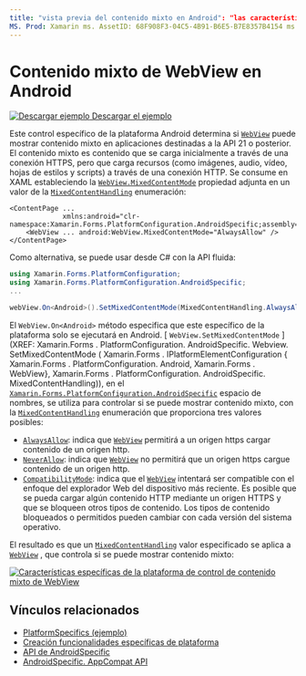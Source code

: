 ```yaml
---
title: "vista previa del contenido mixto en Android": "las características específicas de la plataforma permiten consumir funcionalidad que solo está disponible en una plataforma específica, sin necesidad de implementar representadores o efectos personalizados. En este artículo se explica cómo usar el específico de la plataforma Android que muestra contenido mixto en una vista de WebView en aplicaciones que tienen como destino la API 21 o posterior.
MS. Prod: Xamarin ms. AssetID: 68F908F3-04C5-4B91-B6E5-B7E8357B4154 ms. Technology: Xamarin-Forms Author: davidbritch ms. Author: dabritch ms. Date: 07/10/2018 no-LOC: [ Xamarin.Forms , Xamarin.Essentials ]
---
```


# <a name="webview-mixed-content-on-android"></a>Contenido mixto de WebView en Android

[![Descargar ejemplo](~/media/shared/download.png) Descargar el ejemplo](https://docs.microsoft.com/samples/xamarin/xamarin-forms-samples/userinterface-platformspecifics)

Este control específico de la plataforma Android determina si [`WebView`](xref:Xamarin.Forms.WebView) puede mostrar contenido mixto en aplicaciones destinadas a la API 21 o posterior. El contenido mixto es contenido que se carga inicialmente a través de una conexión HTTPS, pero que carga recursos (como imágenes, audio, vídeo, hojas de estilos y scripts) a través de una conexión HTTP. Se consume en XAML estableciendo la [`WebView.MixedContentMode`](xref:Xamarin.Forms.PlatformConfiguration.AndroidSpecific.WebView.MixedContentModeProperty) propiedad adjunta en un valor de la [`MixedContentHandling`](xref:Xamarin.Forms.PlatformConfiguration.AndroidSpecific.MixedContentHandling) enumeración:

```xaml
<ContentPage ...
             xmlns:android="clr-namespace:Xamarin.Forms.PlatformConfiguration.AndroidSpecific;assembly=Xamarin.Forms.Core">
    <WebView ... android:WebView.MixedContentMode="AlwaysAllow" />
</ContentPage>
```

Como alternativa, se puede usar desde C# con la API fluida:

```csharp
using Xamarin.Forms.PlatformConfiguration;
using Xamarin.Forms.PlatformConfiguration.AndroidSpecific;
...

webView.On<Android>().SetMixedContentMode(MixedContentHandling.AlwaysAllow);
```

El `WebView.On<Android>` método especifica que este específico de la plataforma solo se ejecutará en Android. [ `WebView.SetMixedContentMode` ] (XREF: Xamarin.Forms . PlatformConfiguration. AndroidSpecific. Webview. SetMixedContentMode ( Xamarin.Forms . IPlatformElementConfiguration { Xamarin.Forms . PlatformConfiguration. Android, Xamarin.Forms . WebView}, Xamarin.Forms . PlatformConfiguration. AndroidSpecific. MixedContentHandling)), en el [`Xamarin.Forms.PlatformConfiguration.AndroidSpecific`](xref:Xamarin.Forms.PlatformConfiguration.AndroidSpecific) espacio de nombres, se utiliza para controlar si se puede mostrar contenido mixto, con la [`MixedContentHandling`](xref:Xamarin.Forms.PlatformConfiguration.AndroidSpecific.MixedContentHandling) enumeración que proporciona tres valores posibles:

- [`AlwaysAllow`](xref:Xamarin.Forms.PlatformConfiguration.AndroidSpecific.MixedContentHandling.AlwaysAllow): indica que [`WebView`](xref:Xamarin.Forms.WebView) permitirá a un origen https cargar contenido de un origen http.
- [`NeverAllow`](xref:Xamarin.Forms.PlatformConfiguration.AndroidSpecific.MixedContentHandling.NeverAllow): indica que [`WebView`](xref:Xamarin.Forms.WebView) no permitirá que un origen https cargue contenido de un origen http.
- [`CompatibilityMode`](xref:Xamarin.Forms.PlatformConfiguration.AndroidSpecific.MixedContentHandling.CompatibilityMode): indica que el [`WebView`](xref:Xamarin.Forms.WebView) intentará ser compatible con el enfoque del explorador Web del dispositivo más reciente. Es posible que se pueda cargar algún contenido HTTP mediante un origen HTTPS y que se bloqueen otros tipos de contenido. Los tipos de contenido bloqueados o permitidos pueden cambiar con cada versión del sistema operativo.

El resultado es que un [`MixedContentHandling`](xref:Xamarin.Forms.PlatformConfiguration.AndroidSpecific.MixedContentHandling) valor especificado se aplica a [`WebView`](xref:Xamarin.Forms.WebView) , que controla si se puede mostrar contenido mixto:

[![Características específicas de la plataforma de control de contenido mixto de WebView](webview-mixed-content-images/webview-mixedcontent.png "Características específicas de la plataforma de control de contenido mixto de WebView")](webview-mixed-content-images/webview-mixedcontent-large.png#lightbox "Características específicas de la plataforma de control de contenido mixto de WebView")

## <a name="related-links"></a>Vínculos relacionados

- [PlatformSpecifics (ejemplo)](https://docs.microsoft.com/samples/xamarin/xamarin-forms-samples/userinterface-platformspecifics)
- [Creación funcionalidades específicas de plataforma](~/xamarin-forms/platform/platform-specifics/index.md#creating-platform-specifics)
- [API de AndroidSpecific](xref:Xamarin.Forms.PlatformConfiguration.AndroidSpecific)
- [AndroidSpecific. AppCompat API](xref:Xamarin.Forms.PlatformConfiguration.AndroidSpecific.AppCompat)
